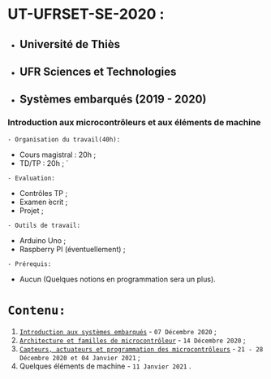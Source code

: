 # UT-UFRSET-SE-2020 :
 * ##  Université de Thiès 
 * ##  UFR Sciences et Technologies 
 * ##  Systèmes embarqués (2019 - 2020) 
###  Introduction aux microcontrôleurs et aux éléments de machine 

``` - Organisation du travail(40h): ```
 * Cours magistral : 20h ;
 * TD/TP : 20h ; ́
 
``` - Evaluation: ```
 * Contrôles TP ;
 * Examen  ́ecrit ;
 * Projet ;
 
``` - Outils de travail: ```
 * Arduino Uno ;
 * Raspberry PI (éventuellement) ;
 
``` - Prérequis: ```
 * Aucun (Quelques notions en programmation sera un plus).
 
 # ``` Contenu: ```
 1. [`Introduction aux systèmes embarqués`](https://github.com/pape-barro/UT-UFRSET-2020-SE/blob/main/Introduction_aux_systemes_embarques.pdf) - ``` 07 Décembre 2020 ``` ;
 2. [`Architecture et familles de microcontrôleur`](https://github.com/pape-barro/UT-UFRSET-2020-SE/blob/main/Architecture_et_familles_de_microcontroleur.pdf) - ``` 14 Décembre 2020 ``` ;
 3. [`Capteurs, actuateurs et programmation des microcontrôleurs`](https://github.com/pape-barro/UT-UFRSET-2020-SE/blob/main/Capteurs_actuateurs_programmation_des_microcontroleurs.pdf) - ``` 21 - 28 Décembre 2020 et 04 Janvier 2021 ``` ;
 4. Quelques éléments de machine - ``` 11 Janvier 2021 ``` .

